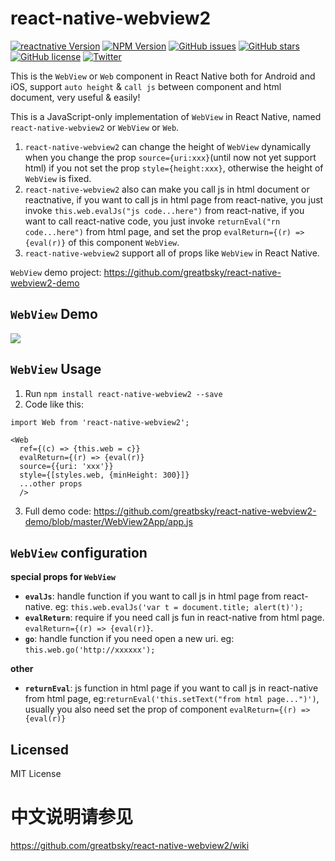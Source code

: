 ﻿# react-native-webview2

[![reactnative Version](https://img.shields.io/badge/reactnative-V0.30.0%2B-brightgreen.svg)](http://facebook.github.io/react-native/versions.html)
[![NPM Version](https://img.shields.io/npm/v/react-native-webview2.svg?style=flat-square)](https://www.npmjs.com/package/react-native-webview2)
[![GitHub issues](https://img.shields.io/github/issues/greatbsky/react-native-webview2.svg)](https://github.com/greatbsky/react-native-webview2/issues)
[![GitHub stars](https://img.shields.io/github/stars/greatbsky/react-native-webview2.svg)](https://github.com/greatbsky/react-native-webview2/stargazers)
[![GitHub license](https://img.shields.io/badge/license-MIT-blue.svg)](https://raw.githubusercontent.com/greatbsky/react-native-webview2/master/LICENSE)
[![Twitter](https://img.shields.io/twitter/url/https/github.com/greatbsky/react-native-webview2.svg?style=social)](https://twitter.com/intent/tweet?text=Wow:&url=%5Bobject%20Object%5D)


This is the `WebView` or `Web` component in React Native both for Android and iOS, support `auto height` & `call js` between component and html document, very useful & easily!

  This is a JavaScript-only implementation of `WebView` in React Native, named `react-native-webview2` or `WebView` or `Web`.
  1. `react-native-webview2` can change the height of `WebView` dynamically when you change the prop `source={uri:xxx}`(until now not yet support html) if you not set the prop `style={height:xxx}`, otherwise the height of `WebView` is fixed.
  2. `react-native-webview2` also can make you call js in html document or reactnative, if you want to call js in html page from react-native, you just invoke `this.web.evalJs("js code...here")` from react-native, if you want to call react-native code, you just invoke `returnEval("rn code...here")` from html page, and set the prop `evalReturn={(r) => {eval(r)}` of this component `WebView`.
  3. `react-native-webview2` support all of props like `WebView` in React Native.

`WebView` demo project: https://github.com/greatbsky/react-native-webview2-demo

## `WebView` Demo

  ![](https://raw.githubusercontent.com/greatbsky/react-native-webview2-demo/master/WebView2App/image/demo.gif)

## `WebView` Usage
  1. Run `npm install react-native-webview2 --save`
  2. Code like this:
  ```
  import Web from 'react-native-webview2';

  <Web
    ref={(c) => {this.web = c}}
    evalReturn={(r) => {eval(r)}
    source={{uri: 'xxx'}}
    style={[styles.web, {minHeight: 300}]}
    ...other props
    />
  ```
  3. Full demo code: https://github.com/greatbsky/react-native-webview2-demo/blob/master/WebView2App/app.js


## `WebView` configuration

**special props for `WebView`**
  * **`evalJs`**: handle function if you want to call js in html page from react-native. eg: ``` this.web.evalJs('var t = document.title; alert(t)'); ```
  * **`evalReturn`**: require if you need call js fun in react-native from html page. `evalReturn={(r) => {eval(r)}`.
  * **`go`**: handle function if you need open a new uri. eg: ``` this.web.go('http://xxxxxx'); ```

**other**
  * **`returnEval`**: js function in html page if you want to call js in react-native from html page, eg:```returnEval('this.setText("from html page...")')```, usually you also need set the prop of component `evalReturn={(r) => {eval(r)}`

## Licensed
  MIT License

# 中文说明请参见

  https://github.com/greatbsky/react-native-webview2/wiki
